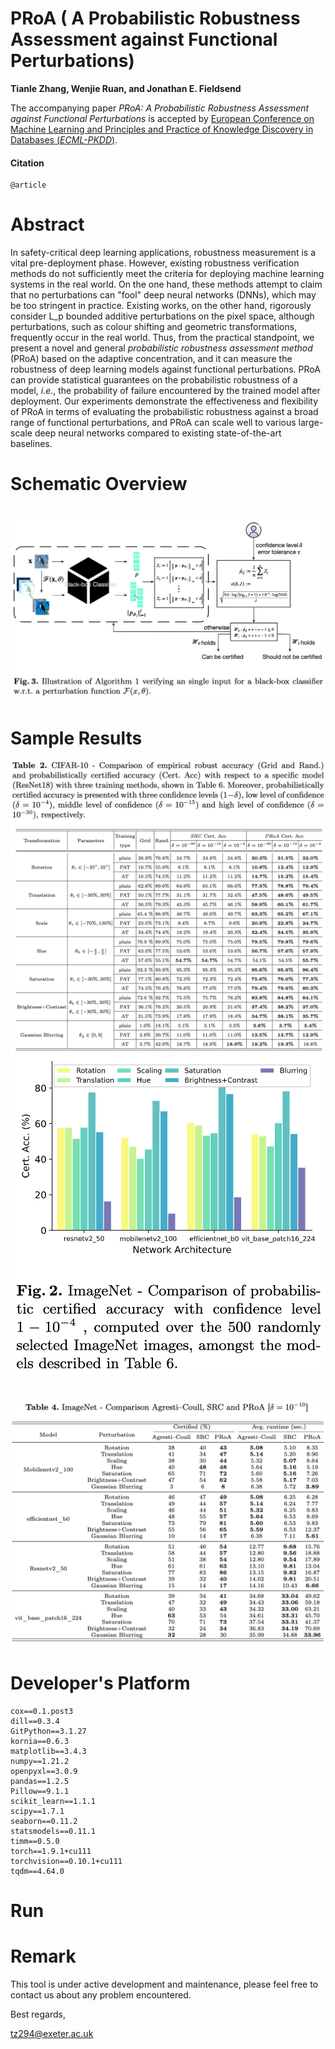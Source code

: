# PRoA ( A Probabilistic Robustness Assessment against Functional Perturbations)

__Tianle Zhang, Wenjie Ruan, and Jonathan E. Fieldsend__

The accompanying paper _PRoA: A Probabilistic Robustness Assessment against Functional Perturbations_ is accepted by  [European Conference on Machine Learning and Principles and Practice of Knowledge Discovery in Databases (*ECML-PKDD*)](https://ecmlpkdd.org/).

#### Citation

```
@article
```



# Abstract

In safety-critical deep learning applications, robustness measurement is a vital pre-deployment phase. However, existing robustness verification methods do not sufficiently meet the criteria for deploying machine learning systems in the real world. On the one hand, these methods attempt to claim that no perturbations can "fool" deep neural networks (DNNs), which may be too stringent in practice. Existing works, on the other hand, rigorously consider L_p bounded additive perturbations on the pixel space, although perturbations, such as colour shifting and geometric transformations, frequently occur in the real world. Thus, from the practical standpoint, we present a novel and general  *probabilistic robustness assessment method* (PRoA) based on the adaptive concentration, and it can measure the robustness of deep learning models against functional perturbations. PRoA can provide statistical guarantees on the probabilistic robustness of a model, *i.e.*, the probability of failure encountered by the trained model after deployment. Our experiments demonstrate the effectiveness and flexibility of PRoA in terms of evaluating the probabilistic robustness against a broad range of functional perturbations, and PRoA can scale well to various large-scale deep neural networks compared to existing state-of-the-art baselines. 



# Schematic Overview



# <img src="./figures/overview.png" alt="overview" style="zoom:50%;" />



# Sample Results 

<img src="./figures/cifar.png" alt="cifar" style="zoom:50%;" />

<img src="./figures/fig:imagenet.png" alt="fig:imagenet" style="zoom:65%;" />



# <img src="./figures/tab:imagnet.png" alt="tab:imagnet" style="zoom:50%;" />



# Developer's Platform

```
cox==0.1.post3
dill==0.3.4
GitPython==3.1.27
kornia==0.6.3
matplotlib==3.4.3
numpy==1.21.2
openpyxl==3.0.9
pandas==1.2.5
Pillow==9.1.1
scikit_learn==1.1.1
scipy==1.7.1
seaborn==0.11.2
statsmodels==0.11.1
timm==0.5.0
torch==1.9.1+cu111
torchvision==0.10.1+cu111
tqdm==4.64.0
```



# Run







# Remark

This tool is under active development and maintenance, please feel free to contact us about any problem encountered.

Best regards,

[tz294@exeter.ac.uk](mailto:tz294@exeter.ac.uk)
